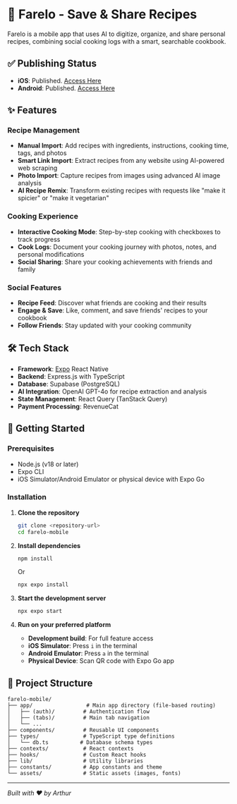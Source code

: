 # 🍪 Farelo - Save & Share Recipes

Farelo is a mobile app that uses AI to digitize, organize, and share personal recipes, combining social cooking logs with a smart, searchable cookbook.

## ✅ Publishing Status
- **iOS**: Published. [Access Here](https://apps.apple.com/gb/app/farelo-save-share-recipes/id6745767053?uo=2)
- **Android**: Published. [Access Here](https://play.google.com/store/apps/details?id=com.arthrduarte.farelo)

## ✨ Features

### Recipe Management
- **Manual Import**: Add recipes with ingredients, instructions, cooking time, tags, and photos
- **Smart Link Import**: Extract recipes from any website using AI-powered web scraping
- **Photo Import**: Capture recipes from images using advanced AI image analysis
- **AI Recipe Remix**: Transform existing recipes with requests like "make it spicier" or "make it vegetarian"

### Cooking Experience
- **Interactive Cooking Mode**: Step-by-step cooking with checkboxes to track progress
- **Cook Logs**: Document your cooking journey with photos, notes, and personal modifications
- **Social Sharing**: Share your cooking achievements with friends and family

### Social Features
- **Recipe Feed**: Discover what friends are cooking and their results
- **Engage & Save**: Like, comment, and save friends' recipes to your cookbook
- **Follow Friends**: Stay updated with your cooking community

## 🛠️ Tech Stack

- **Framework**: [Expo](https://expo.dev) React Native
- **Backend**: Express.js with TypeScript
- **Database**: Supabase (PostgreSQL)
- **AI Integration**: OpenAI GPT-4o for recipe extraction and analysis
- **State Management**: React Query (TanStack Query)
- **Payment Processing**: RevenueCat

## 🚀 Getting Started

### Prerequisites
- Node.js (v18 or later)
- Expo CLI
- iOS Simulator/Android Emulator or physical device with Expo Go

### Installation

1. **Clone the repository**
   ```bash
   git clone <repository-url>
   cd farelo-mobile
   ```

2. **Install dependencies**
   ```bash
   npm install
   ```
   
   Or
   
   ```bash
   npx expo install
   ```

3. **Start the development server**
   ```bash
   npx expo start
   ```

4. **Run on your preferred platform**
   - **Development build**: For full feature access
   - **iOS Simulator**: Press `i` in the terminal
   - **Android Emulator**: Press `a` in the terminal  
   - **Physical Device**: Scan QR code with Expo Go app

## 📁 Project Structure

```
farelo-mobile/
├── app/                 # Main app directory (file-based routing)
│   ├── (auth)/         # Authentication flow
│   ├── (tabs)/         # Main tab navigation
│   └── ...
├── components/         # Reusable UI components
├── types/              # TypeScript type definitions
│   └── db.ts          # Database schema types
├── contexts/           # React contexts
├── hooks/              # Custom React hooks
├── lib/                # Utility libraries
├── constants/          # App constants and theme
└── assets/             # Static assets (images, fonts)
```

---

*Built with ❤️ by Arthur*
